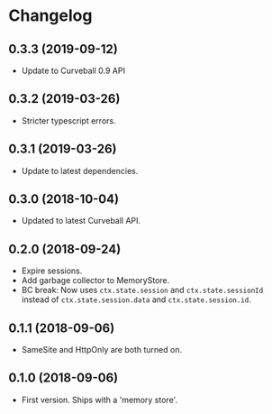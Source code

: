 Changelog
=========

0.3.3 (2019-09-12)
------------------

* Update to Curveball 0.9 API

0.3.2 (2019-03-26)
------------------

* Stricter typescript errors.

0.3.1 (2019-03-26)
------------------

* Update to latest dependencies.


0.3.0 (2018-10-04)
------------------

* Updated to latest Curveball API.


0.2.0 (2018-09-24)
------------------

* Expire sessions.
* Add garbage collector to MemoryStore.
* BC break: Now uses `ctx.state.session` and `ctx.state.sessionId` instead of
  `ctx.state.session.data` and `ctx.state.session.id`.


0.1.1 (2018-09-06)
------------------

* SameSite and HttpOnly are both turned on.


0.1.0 (2018-09-06)
------------------

* First version. Ships with a 'memory store'.
